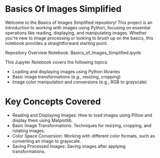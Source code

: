 # Basics Of Images Simplified
Welcome to the Basics of Images Simplified repository! This project is an introduction to working with images using Python, focusing on essential operations like reading, displaying, and manipulating images. Whether you're new to image processing or looking to brush up on the basics, this notebook provides a straightforward starting point.

Repository Overview
Notebook: Basics_of_Images_Simplified.ipynb

This Jupyter Notebook covers the following topics:

- Loading and displaying images using Python libraries
- Basic image transformations (e.g., resizing, cropping)
- Image color manipulation and conversions (e.g., RGB to grayscale)

# Key Concepts Covered
- Reading and Displaying Images: How to load images using Pillow and display them using Matplotlib.
- Basic Image Transformations: Techniques for resizing, cropping, and rotating images.
- Color Space Conversion: Working with different color formats, such as converting an image to grayscale.
- Saving Processed Images: Saving images after applying transformations.
